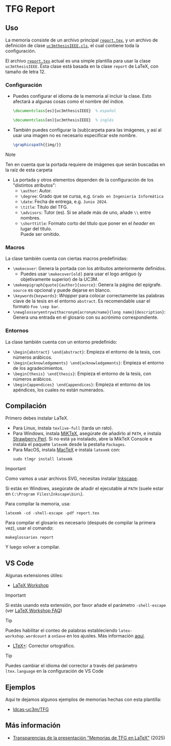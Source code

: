 # TFG Report

## Uso
La memoria consiste de un archivo principal [`report.tex`](report.tex), y un archivo de definición de clase [`uc3mthesisIEEE.cls`](uc3mthesisIEEE.cls), el cual contiene toda la configuración.

El archivo [`report.tex`](report.tex) actual es una simple plantilla para usar la clase `uc3mthesisIEEE`. Ésta clase está basada en la clase `report` de LaTeX, con tamaño de letra 12.


### Configuración
- Puedes configurar el idioma de la memoria al incluir la clase. Esto afectará a algunas cosas como el nombre del índice.
    ```latex
    \documentclass[es]{uc3mthesisIEEE}  % español
    ```
    ```latex
    \documentclass[en]{uc3mthesisIEEE}  % inglés
    ```
- También puedes configurar la (sub)carpeta para las imágenes, y así al usar una imagen no es necesario especificar este nombre.
    ```latex
    \graphicspath{{img/}}
    ```
> [!NOTE]
> Ten en cuenta que la portada requiere de imágenes que serán buscadas en la raíz de esta carpeta

- La portada y otros elementos dependen de la configuración de los "distintos atributos":
    - `\author`: Autor.
    - `\degree`: Grado que se cursa, e.g. `Grado en Ingeniería Informática`
    - `\date`: Fecha de entrega, e.g. `Junio 2024`.
    - `\title`: Título del TFG.
    - `\advisors`: Tutor (es). Si se añade más de uno, añade `\\` entre nombres.  
    - `\shorttitle`: Formato corto del título que poner en el _header_ en lugar del título.  
    Puede ser omitido.



<!--
### Estilos de página
La clase cuenta con dos estilos de página definidos:
- `fancy`: En páginas impares, capítulo y página en el encabezado, en las impares, título del trabajo (o `\shorttitle` si está definido). El número de página varía de lugar dependiendo de si es página par o impar.
- `noheader`: Sin encabezado y con el número de página centrado abajo. Usado en cualquier lugar fuera de la parte de la tesis, y en la primera página de cada capítulo.
-->



### Macros
La clase también cuenta con ciertas macros predefinidas:
- `\makecover`: Genera la portada con los atributos anteriormente definidos.
    - Puedes usar `\makecover[old]` para usar el logo antiguo (y objetivamente superior) de la UC3M.
- `\makeepigraph{quote}{author}{source}`: Genera la página del epígrafe. `source` es opcional y puede dejarse en blanco.
- `\keywords{keywords}`: _Wrapper_ para colocar correctamente las palabras clave de la tesis en el entorno `abstract`. Es recomendable usar el formato `Foo \sep bar`.
- `\newglossaryentrywithacronym{acronym/name}{long name}{description}`: Genera una entrada en el glosario con su acrónimo correspondiente.


### Entornos
La clase también cuenta con un entorno predefinido:
- `\begin{abstract} \end{abstract}`: Empieza el entorno de la tesis, con números arábicos.
- `\begin{acknowledgements} \end{acknowledgements}`: Empieza el entorno de los agradecimientos.
- `\begin{thesis} \end{thesis}`: Empieza el entorno de la tesis, con números arábicos.
- `\begin{appendices} \end{appendices}`: Empieza el entorno de los apéndices, los cuales no están numerados.




## Compilación
Primero debes instalar LaTeX.

- Para Linux, instala `texlive-full` (tarda un rato).
- Para Windows, instala [MiKTeX](https://miktex.org/download#win), asegúrate de añadirlo al `PATH`, e instala [Strawberry Perl](https://strawberryperl.com/). Si no está ya instalado, abre la MikTeX Console e instala el paquete `latexmk` desde la pestaña `Packages`.
- Para MacOS, instala [MacTeX](https://www.tug.org/mactex/mactex-download.html) e instala `latexmk` con:
    ```
    sudo tlmgr install latexmk
    ```

> [!IMPORTANT]
> Como vamos a usar archivos SVG, necesitas instalar [Inkscape](https://inkscape.org/).
> 
> Si estás en Windows, asegúrate de añadir el ejecutable al `PATH` (suele estar en `C:\Program Files\Inkscape\bin\`).


Para compilar la memoria, usa:
```
latexmk -cd -shell-escape -pdf report.tex
```

Para compilar el glosario es necesario (después de compilar la primera vez), usar el comando:
```
makeglossaries report
```

Y luego volver a compilar.



## VS Code
Algunas extensiones útiles:
- [LaTeX Workshop](https://marketplace.visualstudio.com/items?itemName=James-Yu.latex-workshop)
> [!IMPORTANT]
> Si estás usando esta extensión, por favor añade el parámetro `-shell-escape` (ver [LaTeX Workshop FAQ](https://github.com/James-Yu/LaTeX-Workshop/wiki/FAQ#how-to-pass--shell-escape-to-latexmk))

> [!TIP]
> Puedes habilitar el conteo de palabras estableciendo `latex-workshop.wordcount` a `onSave` en los ajustes. Más información [aquí](https://github.com/James-Yu/LaTeX-Workshop/wiki/ExtraFeatures#counting-words).

- [LTeX+](https://marketplace.visualstudio.com/items?itemName=ltex-plus.vscode-ltex-plus): Corrector ortográfico.
> [!TIP]
> Puedes cambiar el idioma del corrector a través del parámetro `ltex.language` en la configuración de VS Code


## Ejemplos
Aquí te dejamos algunos ejemplos de memorias hechas con esta plantilla:
- [ldcas-uc3m/TFG](https://github.com/ldcas-uc3m/TFG/tree/main/report)


## Más información
- [Transparencias de la presentación "Memorias de TFG en LaTeX"](https://github.com/rajayonin/latex-thesis) (2025)
